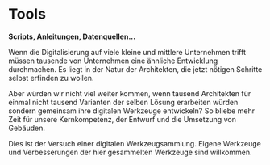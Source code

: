 # Tools
**Scripts, Anleitungen, Datenquellen...**

Wenn die Digitalisierung auf viele kleine und mittlere Unternehmen trifft müssen tausende von Unternehmen eine ähnliche Entwicklung durchmachen. Es liegt in der Natur der Architekten, die jetzt nötigen Schritte selbst erfinden zu wollen. 

Aber würden wir nicht viel weiter kommen, wenn tausend Architekten für einmal nicht tausend Varianten der selben Lösung erarbeiten würden sondern gemeinsam ihre digitalen Werkzeuge entwickeln? So bliebe mehr Zeit für unsere Kernkompetenz, der Entwurf und die Umsetzung von Gebäuden.

Dies ist der Versuch einer digitalen Werkzeugsammlung. Eigene Werkzeuge und Verbesserungen der hier gesammelten Werkzeuge sind willkommen. 


